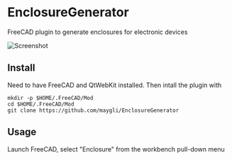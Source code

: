 # EnclosureGenerator

FreeCAD plugin to generate enclosures for electronic devices

![Screenshot](https://user-images.githubusercontent.com/2480569/34254794-0e0b4862-e64e-11e7-87c1-a29a0f90178a.png)

## Install

Need to have FreeCAD and QtWebKit installed. Then intall the plugin with

```
mkdir -p $HOME/.FreeCAD/Mod
cd $HOME/.FreeCAD/Mod
git clone https://github.com/maygli/EnclosureGenerator
```

## Usage

Launch FreeCAD, select "Enclosure" from the workbench pull-down menu
